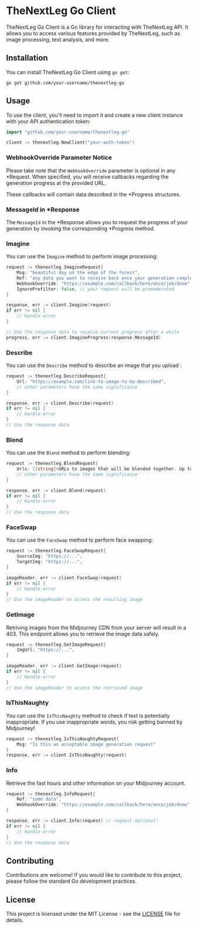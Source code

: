 # TheNextLeg Go Client

TheNextLeg Go Client is a Go library for interacting with TheNextLeg API. It allows you to access various features provided by TheNextLeg, such as image processing, text analysis, and more.

## Installation

You can install TheNextLeg Go Client using `go get`:

```shell
go get github.com/your-username/thenextleg-go
```

## Usage

To use the client, you'll need to import it and create a new client instance with your API authentication token:

```go
import "github.com/your-username/thenextleg-go"

client := thenextleg.NewClient("your-auth-token")
```

### WebhookOverride Parameter Notice

Please take note that the `WebhookOverride` parameter is optional in any *Request. When specified, you will receive callbacks regarding the generation progress at the provided URL.

These callbacks will contain data described in the *Progress structures.

### MessageId in *Response

The `MessageId` in the *Response allows you to request the progress of your generation by invoking the corresponding *Progress method.

### Imagine

You can use the `Imagine` method to perform image processing:

```go
request := thenextleg.ImagineRequest{
	Msg: "beautiful day on the edge of the forest",
	Ref: "any data you want to receive back once your generation complete",
	WebhookOverride: "https://example.com/callback/here/once/job/done",
	IgnorePrefilter: false, // your request will be premoderated
}

response, err := client.Imagine(request)
if err != nil {
    // Handle error
}

// Use the response data to receive current progress after a while
progress, err := client.ImagineProgress(response.MessageId)
```

### Describe

You can use the `Describe` method to describe an image that you upload :

```go
request := thenextleg.DescribeRequest{
	Url: "https://example.com/link-to-image-to-be-described",
	// other parameters have the same significance
}

response, err := client.Describe(request)
if err != nil {
    // Handle error
}
// Use the response data
```

### Blend

You can use the `Blend` method to perform blending:

```go
request := thenextleg.BlendRequest{
	Urls: []string{<URLs to images that will be blended together. Up to 5.>},
	// other parameters have the same significance
}

response, err := client.Blend(request)
if err != nil {
    // Handle error
}
// Use the response data
```

### FaceSwap

You can use the `FaceSwap` method to perform face swapping:

```go
request := thenextleg.FaceSwapRequest{
	SourceImg: "https://...",
	TargetImg: "https://...",
}

imageReader, err := client.FaceSwap(request)
if err != nil {
    // Handle error
}
// Use the imageReader to access the resulting image
```

### GetImage

Retriving images from the Midjourney CDN from your server will result in a 403. This endpoint allows you to retrieve the image data safely.

```go
request := thenextleg.GetImageRequest{
	ImgUrl: "https://...",
}

imageReader, err := client.GetImage(request)
if err != nil {
    // Handle error
}
// Use the imageReader to access the retrieved image
```

### IsThisNaughty

You can use the `IsThisNaughty` method to check if text is potentially inappropriate. If you use inappropriate words, you risk getting banned by Midjourney!

```go
request := thenextleg.IsThisNaughtyRequest{
	Msg: "Is this an acceptable image generation request"
}
response, err := client.IsThisNaughty(request)
```

### Info

Retrieve the fast hours and other information on your Midjourney account.


```go
request := thenextleg.InfoRequest{
	Ref: "some data",
	WebhookOverride: "https://example.com/callback/here/once/job/done"
}

response, err := client.Info(request) // request optional!
if err != nil {
    // Handle error
}
// Use the response data
```

## Contributing

Contributions are welcome! If you would like to contribute to this project, please follow the standard Go development practices.

## License

This project is licensed under the MIT License - see the [LICENSE](LICENSE) file for details.